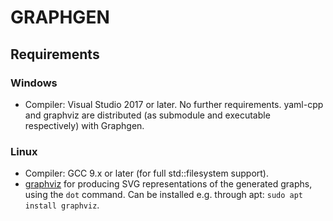 # GRAPHGEN

<!--
Can be displayed only if the repo is public.
[![Documentation](https://codedocs.xyz/prittt/graphgen.svg)]()
-->

## Requirements

### Windows
* Compiler: Visual Studio 2017 or later.
No further requirements. yaml-cpp and graphviz are distributed (as submodule and executable respectively) with Graphgen.

### Linux
* Compiler: GCC 9.x or later (for full std::filesystem support).
* [graphviz](https://www.graphviz.org/download/) for producing SVG representations of the generated graphs, using the `dot` command. Can be installed e.g. through apt: `sudo apt install graphviz`.